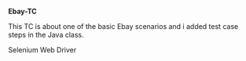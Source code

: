 **Ebay-TC**

This TC is about one of the basic Ebay scenarios and i added test case steps in the Java class.

Selenium Web Driver 